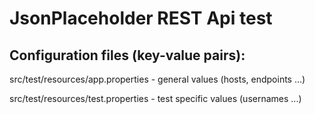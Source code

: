 # JsonPlaceholder REST Api test

## Configuration files (key-value pairs):
src/test/resources/app.properties - 
    general values (hosts, endpoints ...)

src/test/resources/test.properties - 
    test specific values (usernames ...)

